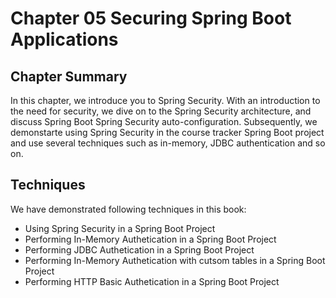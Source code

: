 # Chapter 05 Securing Spring Boot Applications

## Chapter Summary
In this chapter, we introduce you to Spring Security. With an introduction to the need for security, we dive on to the Spring Security architecture, and discuss Spring Boot Spring Security auto-configuration. Subsequently, we demonstarte using Spring Security in the course tracker Spring Boot project and use several techniques such as in-memory, JDBC authentication and so on. 

## Techniques
We have demonstrated following techniques in this book:
- Using Spring Security in a Spring Boot Project
- Performing In-Memory Authetication in a Spring Boot Project
- Performing JDBC Authetication in a Spring Boot Project
- Performing In-Memory Authetication with cutsom tables in a Spring Boot Project
- Performing HTTP Basic Authetication in a Spring Boot Project

